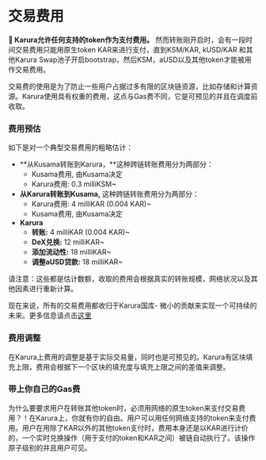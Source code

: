 # 交易费用

**🔔 Karura允许任何支持的token作为支付费用。** 然而转账刚开启时，会有一段时间交易费用只能用原生token KAR来进行支付，直到KSM/KAR, kUSD/KAR 和其他Karura Swap池子开启bootstrap，然后KSM，aUSD以及其他token才能被用作交易费用。

交易费的使用是为了防止一些用户占据过多有限的区块链资源，比如存储和计算资源。Karura使用具有权重的费用，这点与Gas费不同，它是可预见的并且在调度前收取。

### 费用预估

如下是对一个典型交易费用的粗略估计：

* **从Kusama转账到Karura，**这种跨链转账费用分为两部分：
  * Kusama费用, 由Kusama决定
  * Karura费用: 0.3 milliKSM\~
* **从Karura转账到Kusama,** 这种跨链转账费用分为两部分：
  * Karura费用: 4 milliKAR (0.004 KAR)\~
  * Kusama费用, 由Kusama决定
* **Karura**&#x20;
  * **转账:** 4 milliKAR (0.004 KAR)\~
  * **DeX兑换:** 12 milliKAR\~
  * **添加流动性:** 18 milliKAR\~
  * **调整aUSD贷款:** 18 milliKAR\~

请注意：这些都是估计数额，收取的费用会根据真实的转账规模，网络状况以及其他因素进行重新计算。

现在来说，所有的交易费用都收归于Karura国库- 微小的贡献来实现一个可持续的未来。更多信息请点击[这里](jiao-yi-fei-yong.md)

### 费用调整 <a href="#fee-adjustment" id="fee-adjustment"></a>

在Karura上费用的调整是基于实际交易量，同时也是可预见的。Karura有区块填充上限，费用会根据下一个区块的填充度与填充上限之间的差值来调整。

### 带上你自己的Gas费

为什么要要求用户在转账其他token时，必须用网络的原生token来支付交易费用？！在Karura上，你就有你的自由。用户可以用任何网络支持的token来支付费用。用户在用除了KAR以外的其他token支付时，费用本身还是以KAR进行计价的，一个实时兑换操作（用于支付的token和KAR之间）被链自动执行了。该操作原子级别的并且用户可见。
